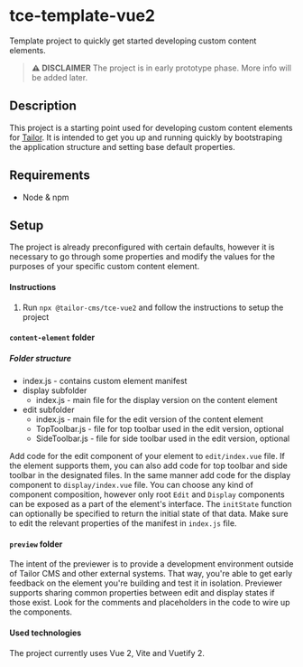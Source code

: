 # tce-template-vue2

Template project to quickly get started developing custom content elements.

> **:warning: DISCLAIMER**
> The project is in early prototype phase. More info will be added later.

## Description

This project is a starting point used for developing custom content elements
for [Tailor](https://github.com/ExtensionEngine/tailor).
It is intended to get you up and running quickly by bootstraping the application
structure and setting base default properties.

## Requirements

- Node & npm

## Setup

The project is already preconfigured with certain defaults,
however it is necessary to go through some properties and modify the values
for the purposes of your specific custom content element.

#### Instructions

1. Run `npx @tailor-cms/tce-vue2` and follow the instructions to setup the project

#### `content-element` folder

##### Folder structure
<ul>
  <li>index.js - contains custom element manifest</li>
  <li>display subfolder
    <ul>
      <li>index.js - main file for the display version on the content element</li>
    </ul>
  </li>
  <li>edit subfolder
    <ul>
      <li>index.js - main file for the edit version of the content element</li>
      <li>TopToolbar.js - file for top toolbar used in the edit version, optional</li>
      <li>SideToolbar.js - file for side toolbar used in the edit version, optional</li>
    </ul>
  </li>
</ul>

Add code for the edit component of your element to `edit/index.vue` file. If the element
supports them, you can also add code for top toolbar and side toolbar in the designated
files. In the same manner add code for the display component to `display/index.vue` file. 
You can choose any kind of component composition, however only root `Edit` and `Display`
components can be exposed as a part of the element's interface. 
The `initState` function can optionally be specified 
to return the initial state of that data.
Make sure to edit the relevant properties of the manifest in `index.js` file.

#### `preview` folder

The intent of the previewer is to provide a development environment outside
of Tailor CMS and other external systems. That way, you're able to get early 
feedback on the element you're building and test it in isolation.
Previewer supports sharing common properties between edit and display states if those exist.
Look for the comments and placeholders in the code to wire up the components.

#### Used technologies

The project currently uses Vue 2, Vite and Vuetify 2.
